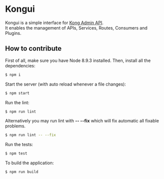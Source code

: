 # Kongui

Kongui is a simple interface for [Kong Admin API](https://getkong.org/docs/0.13.x/admin-api/).  
It enables the management of APIs, Services, Routes, Consumers and Plugins.

## How to contribute

First of all, make sure you have Node 8.9.3 installed. Then, install all the dependencies:

```bash
$ npm i
```

Start the server (with auto reload whenever a file changes):

```bash
$ npm start
```

Run the lint:

```bash
$ npm run lint
```

Alternatively you may run lint with **-- --fix** which will fix automatic all fixable problems.

```bash
$ npm run lint -- --fix
```

Run the tests:

```bash
$ npm test
```

To build the application:

```bash
$ npm run build
```
